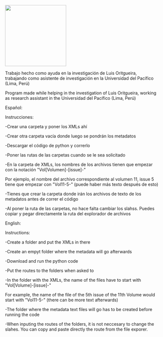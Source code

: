 <img src="https://github.com/JuandRamosCh/XML_Metadatos_Extracter/assets/170454243/ed6c8abd-36ee-4506-bf6d-f95e60b267d2" width="200" />

Trabajo hecho como ayuda en la investigación de Luis Oritgueira, trabajando como asistente de investigación en la Universidad del Pacífico (Lima, Perú)

Program made while helping in the investigation of Luis Oritgueira, working as research assistant in the Universidad del Pacífico (Lima, Perú)


Español:

Instrucciones:

-Crear una carpeta y poner los XMLs ahí

-Crear otra carpeta vacía donde luego se pondrán los metadatos

-Descargar el código de python y correrlo

-Poner las rutas de las carpetas cuando se le sea solicitado

-En la carpeta de XMLs, los nombres de los archivos tienen que empezar con la notación "Vol[Volumen]-[issue]-"

  Por ejemplo, el nombre del archivo correspondiente al volumen 11, issue 5 tiene que empezar con "Vol11-5-" (puede haber más texto después de esto)

-Tienes que crear la carpeta donde irán los archivos de texto de los metadatos antes de correr el código

-Al poner la ruta de las carpetas, no hace falta cambiar los slahss. Puedes copiar y pegar directamente la ruta del explorador de archivos

English:

Instructions:

-Create a folder and put the XMLs in there

-Create an empyt folder where the metadata will go afterwards

-Download and run the python code

-Put the routes to the folders when asked to

-In the folder with the XMLs, the name of the files have to start with "Vol[Volume]-[issue]-"

  For example, the name of the file of the 5th issue of the 11th Volume would start with "Vol11-5-" (there can be more text afterwards)

-The folder where the metadata text files will go has to be created before running the code

-When inputing the routes of the folders, it is not neccesary to change the slahes. You can copy and paste directly the route from the file exporer.

